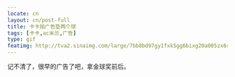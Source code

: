 ```yaml
---
locate: cn
layout: cn/post-full
title: 卡卡拍广告垫两个球
tags: [卡卡,ac米兰,广告]
type: gif
featimg: http://tva2.sinaimg.com/large/7bb8bd97gy1fxk5gg6bixg20a005zx6s.gif
---
```


记不清了，很早的广告了吧，拿金球奖前后。